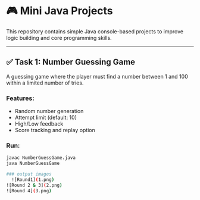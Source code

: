 # 🎮 Mini Java Projects

This repository contains simple Java console-based projects to improve logic building and core programming skills.

---
## ✅ Task 1: Number Guessing Game

A guessing game where the player must find a number between 1 and 100 within a limited number of tries.

### Features:
- Random number generation
- Attempt limit (default: 10)
- High/Low feedback
- Score tracking and replay option

### Run:
```bash
javac NumberGuessGame.java
java NumberGuessGame

### output images
  ![Round1](1.png)
![Round 2 & 3](2.png)
![Round 4](3.png)

